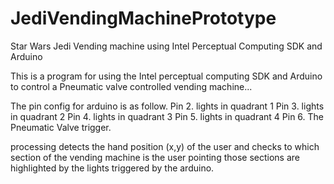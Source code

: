 JediVendingMachinePrototype
===========================

Star Wars Jedi Vending machine using Intel Perceptual Computing SDK and Arduino


This is a program for using the Intel perceptual computing SDK and Arduino to control a Pneumatic valve controlled vending machine...

The pin config for arduino is as follow. 
Pin 2. lights in quadrant 1
Pin 3. lights in quadrant 2
Pin 4. lights in quadrant 3
Pin 5. lights in quadrant 4
Pin 6. The Pneumatic Valve trigger.


processing detects the hand position (x,y) of the user  and checks to which section of the vending machine is the user pointing
those sections are highlighted by the lights triggered by the arduino. 




